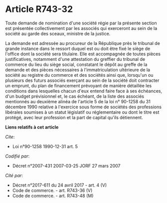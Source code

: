 # Article R743-32

Toute demande de nomination d'une société régie par la présente section est présentée collectivement par les associés qui
exerceront au sein de la société au garde des sceaux, ministre de la justice.

La demande est adressée au procureur de la République près le tribunal de grande instance dans le ressort duquel est ou doit
être fixé le siège de l'office dont la société sera titulaire. Elle est accompagnée de toutes pièces justificatives,
notamment d'une attestation du greffier du tribunal de commerce du lieu du siège social, constatant le dépôt au greffe de la
demande et des pièces nécessaires à l'immatriculation ultérieure de la société au registre du commerce et des sociétés ainsi
que, lorsqu'un ou plusieurs des futurs associés exerçant au sein de la société doit contracter un emprunt, du plan de
financement prévoyant de manière détaillée les conditions dans lesquelles chacun d'eux entend faire face à ses échéances,
d'un budget prévisionnel et, le cas échéant, de la liste des associés mentionnés au deuxième alinéa de l'article 5 de la loi
n° 90-1258 du 31 décembre 1990 relative à l'exercice sous forme de sociétés des professions libérales soumises à un statut
législatif ou réglementaire ou dont le titre est protégé, avec leur profession et la part de capital qu'ils détiennent.

**Liens relatifs à cet article**

_Cite_:

  - Loi n°90-1258 1990-12-31 art. 5

_Codifié par_:

  - Décret n°2007-431 2007-03-25 JORF 27 mars 2007

_Cité par_:

  - Décret n°2017-611 du 24 avril 2017 - art. 4 (V)
  - Code de commerce. - art. R743-36 (V)
  - Code de commerce. - art. R743-48 (M)
